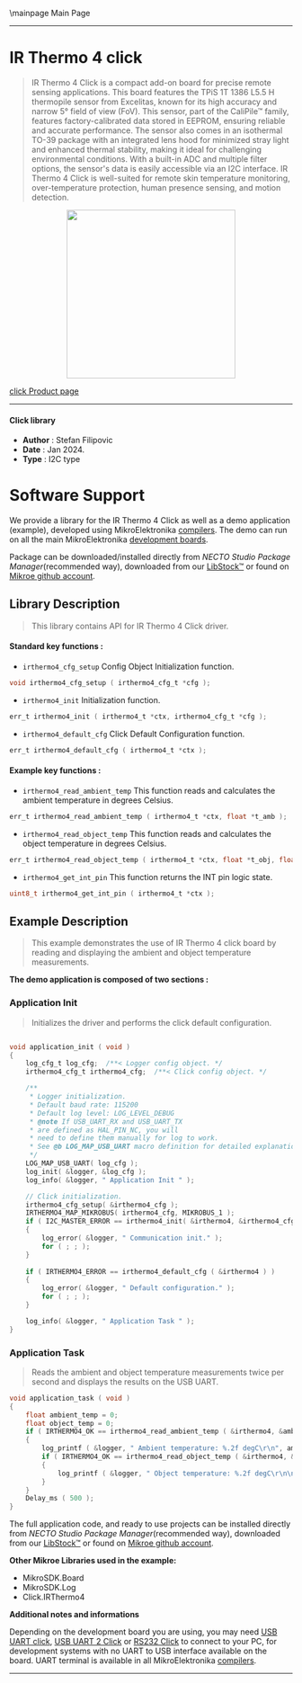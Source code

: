 \mainpage Main Page

---
# IR Thermo 4 click

> IR Thermo 4 Click is a compact add-on board for precise remote sensing applications. This board features the TPiS 1T 1386 L5.5 H thermopile sensor from Excelitas, known for its high accuracy and narrow 5° field of view (FoV). This sensor, part of the CaliPile™ family, features factory-calibrated data stored in EEPROM, ensuring reliable and accurate performance. The sensor also comes in an isothermal TO-39 package with an integrated lens hood for minimized stray light and enhanced thermal stability, making it ideal for challenging environmental conditions. With a built-in ADC and multiple filter options, the sensor's data is easily accessible via an I2C interface. IR Thermo 4 Click is well-suited for remote skin temperature monitoring, over-temperature protection, human presence sensing, and motion detection.

<p align="center">
  <img src="https://download.mikroe.com/images/click_for_ide/irthermo4_click.png" height=300px>
</p>

[click Product page](https://www.mikroe.com/ir-thermo-4-click)

---


#### Click library

- **Author**        : Stefan Filipovic
- **Date**          : Jan 2024.
- **Type**          : I2C type


# Software Support

We provide a library for the IR Thermo 4 Click
as well as a demo application (example), developed using MikroElektronika
[compilers](https://www.mikroe.com/necto-studio).
The demo can run on all the main MikroElektronika [development boards](https://www.mikroe.com/development-boards).

Package can be downloaded/installed directly from *NECTO Studio Package Manager*(recommended way), downloaded from our [LibStock&trade;](https://libstock.mikroe.com) or found on [Mikroe github account](https://github.com/MikroElektronika/mikrosdk_click_v2/tree/master/clicks).

## Library Description

> This library contains API for IR Thermo 4 Click driver.

#### Standard key functions :

- `irthermo4_cfg_setup` Config Object Initialization function.
```c
void irthermo4_cfg_setup ( irthermo4_cfg_t *cfg );
```

- `irthermo4_init` Initialization function.
```c
err_t irthermo4_init ( irthermo4_t *ctx, irthermo4_cfg_t *cfg );
```

- `irthermo4_default_cfg` Click Default Configuration function.
```c
err_t irthermo4_default_cfg ( irthermo4_t *ctx );
```

#### Example key functions :

- `irthermo4_read_ambient_temp` This function reads and calculates the ambient temperature in degrees Celsius.
```c
err_t irthermo4_read_ambient_temp ( irthermo4_t *ctx, float *t_amb );
```

- `irthermo4_read_object_temp` This function reads and calculates the object temperature in degrees Celsius.
```c
err_t irthermo4_read_object_temp ( irthermo4_t *ctx, float *t_obj, float t_amb );
```

- `irthermo4_get_int_pin` This function returns the INT pin logic state.
```c
uint8_t irthermo4_get_int_pin ( irthermo4_t *ctx );
```

## Example Description

> This example demonstrates the use of IR Thermo 4 click board by reading and displaying the ambient and object temperature measurements.

**The demo application is composed of two sections :**

### Application Init

> Initializes the driver and performs the click default configuration.

```c

void application_init ( void )
{
    log_cfg_t log_cfg;  /**< Logger config object. */
    irthermo4_cfg_t irthermo4_cfg;  /**< Click config object. */

    /** 
     * Logger initialization.
     * Default baud rate: 115200
     * Default log level: LOG_LEVEL_DEBUG
     * @note If USB_UART_RX and USB_UART_TX 
     * are defined as HAL_PIN_NC, you will 
     * need to define them manually for log to work. 
     * See @b LOG_MAP_USB_UART macro definition for detailed explanation.
     */
    LOG_MAP_USB_UART( log_cfg );
    log_init( &logger, &log_cfg );
    log_info( &logger, " Application Init " );

    // Click initialization.
    irthermo4_cfg_setup( &irthermo4_cfg );
    IRTHERMO4_MAP_MIKROBUS( irthermo4_cfg, MIKROBUS_1 );
    if ( I2C_MASTER_ERROR == irthermo4_init( &irthermo4, &irthermo4_cfg ) ) 
    {
        log_error( &logger, " Communication init." );
        for ( ; ; );
    }
    
    if ( IRTHERMO4_ERROR == irthermo4_default_cfg ( &irthermo4 ) )
    {
        log_error( &logger, " Default configuration." );
        for ( ; ; );
    }

    log_info( &logger, " Application Task " );
}

```

### Application Task

> Reads the ambient and object temperature measurements twice per second and displays the results on the USB UART.

```c
void application_task ( void )
{
    float ambient_temp = 0;
    float object_temp = 0;
    if ( IRTHERMO4_OK == irthermo4_read_ambient_temp ( &irthermo4, &ambient_temp ) )
    {
        log_printf ( &logger, " Ambient temperature: %.2f degC\r\n", ambient_temp );
        if ( IRTHERMO4_OK == irthermo4_read_object_temp ( &irthermo4, &object_temp, ambient_temp ) )
        {
            log_printf ( &logger, " Object temperature: %.2f degC\r\n\n", object_temp );
        }
    }
    Delay_ms ( 500 );
}
```

The full application code, and ready to use projects can be installed directly from *NECTO Studio Package Manager*(recommended way), downloaded from our [LibStock&trade;](https://libstock.mikroe.com) or found on [Mikroe github account](https://github.com/MikroElektronika/mikrosdk_click_v2/tree/master/clicks).

**Other Mikroe Libraries used in the example:**

- MikroSDK.Board
- MikroSDK.Log
- Click.IRThermo4

**Additional notes and informations**

Depending on the development board you are using, you may need
[USB UART click](https://www.mikroe.com/usb-uart-click),
[USB UART 2 Click](https://www.mikroe.com/usb-uart-2-click) or
[RS232 Click](https://www.mikroe.com/rs232-click) to connect to your PC, for
development systems with no UART to USB interface available on the board. UART
terminal is available in all MikroElektronika
[compilers](https://shop.mikroe.com/compilers).

---
